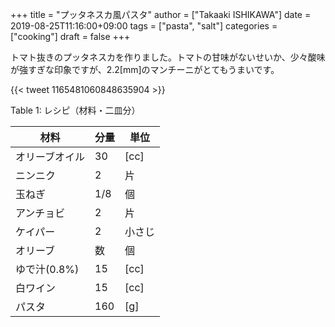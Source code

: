 +++
title = "プッタネスカ風パスタ"
author = ["Takaaki ISHIKAWA"]
date = 2019-08-25T11:16:00+09:00
tags = ["pasta", "salt"]
categories = ["cooking"]
draft = false
+++

トマト抜きのプッタネスカを作りました。トマトの甘味がないせいか、少々酸味が強すぎな印象ですが、2.2[mm]のマンチーニがとてもうまいです。

{{< tweet 1165481060848635904 >}}

<div class="table-caption">
  <span class="table-number">Table 1</span>:
  レシピ（材料・二皿分）
</div>

| 材料      | 分量 | 単位 |
|---------|----|----|
| オリーブオイル | 30  | [cc] |
| ニンニク  | 2   | 片   |
| 玉ねぎ    | 1/8 | 個   |
| アンチョビ | 2   | 片   |
| ケイパー  | 2   | 小さじ |
| オリーブ  | 数  | 個   |
| ゆで汁(0.8%) | 15  | [cc] |
| 白ワイン  | 15  | [cc] |
| パスタ    | 160 | [g]  |
